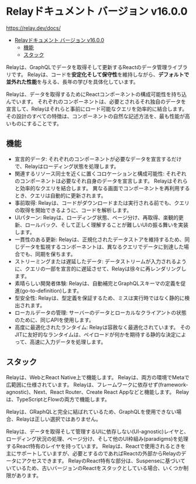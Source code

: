 # Relayドキュメント バージョン v16.0.0

<https://relay.dev/docs/>

- [Relayドキュメント バージョン v16.0.0](#relayドキュメント-バージョン-v1600)
  - [機能](#機能)
  - [スタック](#スタック)

Relayは、GraphQLでデータを取得そして更新するReactのデータ管理ライブラリです。
Relayは、コードを**安定化そして保守性**を維持しながら、**デフォルトで並外れた性能**を与える、長年の学びを具体化しています。

Relayは、データを取得するためにReactコンポーネントの構成可能性を持ち込んでいます。
それぞれのコンポーネントは、必要とされるそれ独自のデータを宣言して、Relayはそれらと事前にロード可能なクエリを効率的に結合します。
その設計のすべての特徴は、コンポーネントの自然な記述方法を、最も性能が高いものにすることです。

## 機能

- 宣言的データ: それぞれのコンポーネントが必要なデータを宣言するだけで、Relayはローディング状態を処理します。
- 関連するリソース同士を近くに置くコロケーションと構成可能性: それぞれのコンポーネントは必要なそれ自身のデータを宣言します。
  Relayはそれらと効率的なクエリを結合します。
  異なる画面でコンポーネントを再利用するとき、クエリは自動的に更新されます。
- 事前取得: Relayは、コードがダウンロードまたは実行される前でも、クエリの取得を開始できるように、コードを解析します。
- UIパターン: Relayは、ローディング状態、ページ分け、再取得、楽観的更新、ロールバック、そして正しく理解することが難しいUIの振る舞いを実装します。
- 一貫性のある更新: Relayは、正規化されたデータストアを維持するため、同じデータを監視するコンポーネントは、異なるクエリでデータに到達した場合でも、同期を保ちます。
- ストリーミングまたは遅延したデータ: データストリームが入力されるように、クエリの一部を宣言的に遅延させて、Relayは徐々に再レンダリングします。
- 素晴らしい開発者体験: Relayは、自動補完とGraphQLスキーマの定義を促進(go-to-definition)します。
- 型安全性: Relayは、型定義を保証するため、ミスは実行時ではなく静的に検出されます。
- ローカルデータの管理: サーバーのデータとローカルなクライアントの状態のために、同じAPIを使用します。
- 高度に最適化されたランタイム: Relayは容赦なく最適化されています。
  そのJITに友好的なランタイムは、ペイロードが何かを期待する静的な決定によって、高速に入力データを処理します。

## スタック

Relayは、WebとReact Native上で機能します。
Relayは、両方の環境でMetaで広範囲に仕様されています。
Relayは、フレームワークに依存せず(framework-agnostic)、Next、React Router、Create React Appなどと機能します。
Relayは、TypeScriptとFlowの両方で機能します。

Relayは、GRaphQLと完全に結ばれているため、GraphQLを使用できない場合、Relayは正しい選択ではありません。

Relayは、データを取得そして管理するUIに依存しない(UI-agnostic)レイヤと、ローディング状況の処理、ページ分け、そして他のUI枠組み(paradigms)を処理するReact特有のレイヤを持っています。
Relayは、Reactで使用されるときを主にサポートしていますが、必要とするのであればReactの外部からRelayのデータにアクセスできます。
RelayのReact特有な部分は、Suspenseに基づいていているため、古いバージョンのReactをスタックとしている場合、いくつか制限があります。
